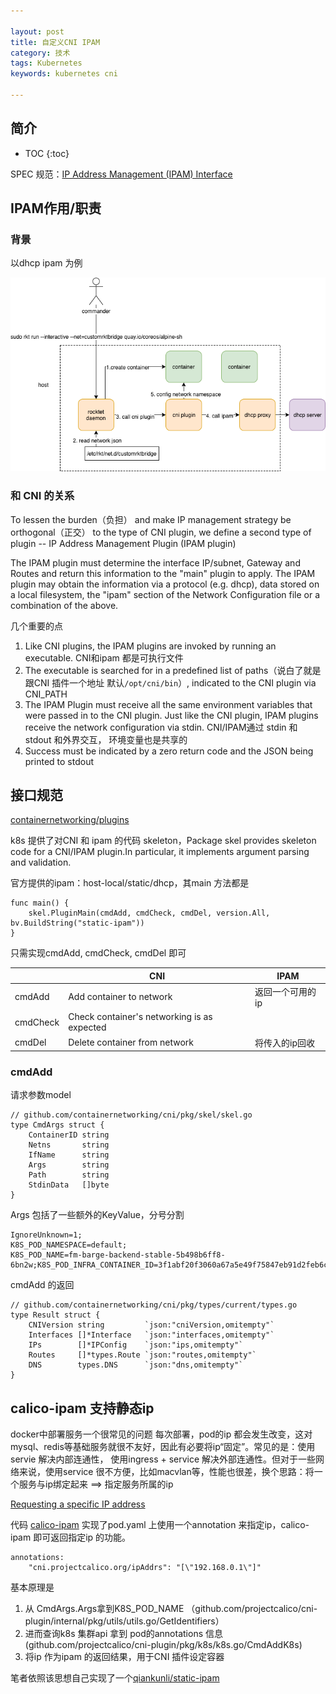 ```yaml
---

layout: post
title: 自定义CNI IPAM
category: 技术
tags: Kubernetes
keywords: kubernetes cni

---
```


## 简介

* TOC
{:toc}

SPEC 规范：[IP Address Management (IPAM) Interface](https://github.com/containernetworking/cni/blob/master/SPEC.md#ip-allocation)

## IPAM作用/职责

### 背景

以dhcp ipam 为例

![](/public/upload/docker/rocket_cni.png)

### 和 CNI 的关系

To lessen the burden（负担） and make IP management strategy be orthogonal（正交） to the type of CNI plugin, we define a second type of plugin -- IP Address Management Plugin (IPAM plugin)

The IPAM plugin must determine the interface IP/subnet, Gateway and Routes and return this information to the "main" plugin to apply. The IPAM plugin may obtain the information via a protocol (e.g. dhcp), data stored on a local filesystem, the "ipam" section of the Network Configuration file or a combination of the above.

几个重要的点

1. Like CNI plugins, the IPAM plugins are invoked by running an executable. CNI和ipam 都是可执行文件
2. The executable is searched for in a predefined list of paths（说白了就是跟CNI 插件一个地址 默认`/opt/cni/bin`）, indicated to the CNI plugin via CNI_PATH
3.  The IPAM Plugin must receive all the same environment variables that were passed in to the CNI plugin. Just like the CNI plugin, IPAM plugins receive the network configuration via stdin. CNI/IPAM通过 stdin 和 stdout 和外界交互， 环境变量也是共享的
3. Success must be indicated by a zero return code and the JSON being printed to stdout 

## 接口规范

[containernetworking/plugins](https://github.com/containernetworking/plugins)

k8s 提供了对CNI 和 ipam 的代码 skeleton，Package skel provides skeleton code for a CNI/IPAM plugin.In particular, it implements argument parsing and validation.

官方提供的ipam：host-local/static/dhcp，其main 方法都是 

    func main() {
        skel.PluginMain(cmdAdd, cmdCheck, cmdDel, version.All, bv.BuildString("static-ipam"))
    }

只需实现cmdAdd, cmdCheck, cmdDel 即可

||CNI|IPAM|
|---|---|---|
|cmdAdd|Add container to network|返回一个可用的ip|
|cmdCheck|Check container's networking is as expected||
|cmdDel|Delete container from network|将传入的ip回收|

### cmdAdd

请求参数model

    // github.com/containernetworking/cni/pkg/skel/skel.go
    type CmdArgs struct {
        ContainerID string
        Netns       string
        IfName      string
        Args        string
        Path        string
        StdinData   []byte
    }

Args 包括了一些额外的KeyValue，分号分割

    IgnoreUnknown=1;
    K8S_POD_NAMESPACE=default;
    K8S_POD_NAME=fm-barge-backend-stable-5b498b6ff8-6bn2w;K8S_POD_INFRA_CONTAINER_ID=3f1abf20f3060a67a5e49f75847eb91d2feb6cbe1e76dd52db2242063fb0e178



cmdAdd 的返回 

    // github.com/containernetworking/cni/pkg/types/current/types.go
    type Result struct {
        CNIVersion string         `json:"cniVersion,omitempty"`
        Interfaces []*Interface   `json:"interfaces,omitempty"`
        IPs        []*IPConfig    `json:"ips,omitempty"`
        Routes     []*types.Route `json:"routes,omitempty"`
        DNS        types.DNS      `json:"dns,omitempty"`
    }

## calico-ipam 支持静态ip

docker中部署服务一个很常见的问题 每次部署，pod的ip 都会发生改变，这对mysql、redis等基础服务就很不友好，因此有必要将ip“固定”。常见的是：使用servie 解决内部连通性， 使用ingress + service 解决外部连通性。但对于一些网络来说，使用service 很不方便，比如macvlan等，性能也很差，换个思路：将一个服务与ip绑定起来 ==> 指定服务所属的ip 

[Requesting a specific IP address](https://docs.projectcalico.org/v3.7/reference/cni-plugin/configuration)

代码 [calico-ipam](https://github.com/projectcalico/cni-plugin/blob/master/pkg/ipamplugin/ipam_plugin.go)
实现了pod.yaml 上使用一个annotation 来指定ip，calico-ipam 即可返回指定ip 的功能。

    annotations:
        "cni.projectcalico.org/ipAddrs": "[\"192.168.0.1\"]"

基本原理是 

1. 从 CmdArgs.Args拿到K8S_POD_NAME （github.com/projectcalico/cni-plugin/internal/pkg/utils/utils.go/GetIdentifiers）
2. 进而查询k8s 集群api 拿到 pod的annotations 信息(github.com/projectcalico/cni-plugin/pkg/k8s/k8s.go/CmdAddK8s)
3. 将ip 作为ipam 的返回结果，用于CNI 插件设定容器

笔者依照该思想自己实现了一个[qiankunli/static-ipam](https://github.com/qiankunli/static-ipam)